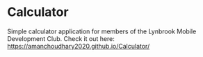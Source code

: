 # Calculator
Simple calculator application for members of the Lynbrook Mobile Development Club.
Check it out here: https://amanchoudhary2020.github.io/Calculator/
